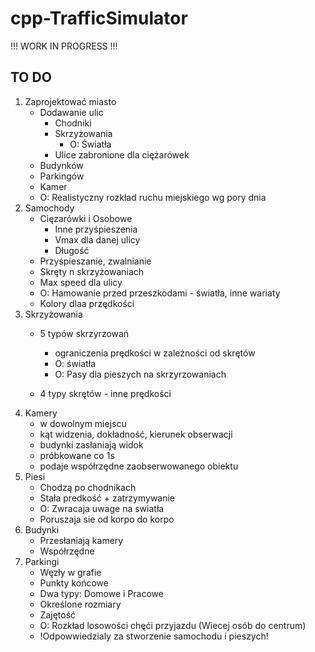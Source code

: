# cpp-TrafficSimulator

!!! WORK IN PROGRESS !!!

TO DO
----------
1. Zaprojektować miasto
	- Dodawanie ulic
		- Chodniki
		- Skrzyżowania
			- O: Światła
		- Ulice zabronione dla ciężarówek
	- Budynków
	- Parkingów
	- Kamer
	- O: Realistyczny rozkład ruchu miejskiego wg pory dnia
2. Samochody
	- Cięzarówki i Osobowe
		- Inne przyśpieszenia
		- Vmax dla danej ulicy
		- Długość
	- Przyśpieszanie, zwalnianie
	- Skręty n skrzyżowaniach
	- Max speed dla ulicy
	- O: Hamowanie przed przeszkodami - światła, inne wariaty
	- Kolory dlaa przędkości
3. Skrzyżowania
	- 5 typów skrzyrzowań
		- ograniczenia prędkości w zależności od skrętów
		- O: światła
		- O: Pasy dla pieszych na skrzyrzowaniach

	- 4 typy skrętów - inne prędkości
4. Kamery
	- w dowolnym miejscu
	- kąt widzenia, dokładność, kierunek obserwacji
	- budynki zasłaniają widok
	- próbkowane co 1s
	- podaje współrzędne zaobserwowanego obiektu
5. Piesi
	- Chodzą po chodnikach
	- Stała predkość + zatrzymywanie
	- O: Zwracaja uwage na swiatła
	- Poruszaja sie od korpo do korpo
6. Budynki
	- Przesłaniają kamery
	- Współrzędne
7. Parkingi
	- Węzły w grafie
	- Punkty końcowe
	- Dwa typy: Domowe i Pracowe
	- Określone rozmiary
	- Zajętość
	- O: Rozkład losowości chęći przyjazdu (Wiecej osób do centrum)
	- !Odpowwiedzialy za stworzenie samochodu i pieszych!
